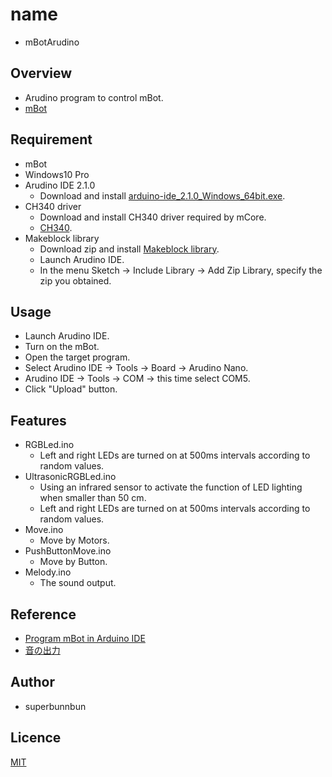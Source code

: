# name
- mBotArudino

## Overview
- Arudino program to control mBot.
- [mBot](https://www.makeblock.com/pages/mbot-robot-kit)

## Requirement
- mBot
- Windows10 Pro
- Arudino IDE 2.1.0
    - Download and install  [arduino-ide_2.1.0_Windows_64bit.exe](https://www.arduino.cc/en/software).
- CH340 driver 
    - Download and install CH340 driver required by mCore.
    - [CH340](http://www.wch-ic.com/downloads/CH341SER_EXE.html).
- Makeblock library
    - Download zip and install [Makeblock library](https://github.com/Makeblock-official/Makeblock-Libraries).
    - Launch Arudino IDE.
    - In the menu Sketch -> Include Library -> Add Zip Library, specify the zip you obtained.

## Usage
- Launch Arudino IDE.
- Turn on the mBot.
- Open the target program.
- Select Arudino IDE -> Tools -> Board -> Arudino Nano.
- Arudino IDE -> Tools -> COM -> this time select COM5.
- Click "Upload" button.

## Features
- RGBLed.ino
    - Left and right LEDs are turned on at 500ms intervals according to random values.
- UltrasonicRGBLed.ino
    - Using an infrared sensor to activate the function of LED lighting when smaller than 50 cm.
    - Left and right LEDs are turned on at 500ms intervals according to random values.
- Move.ino
    - Move by Motors.
- PushButtonMove.ino
    - Move by Button.
- Melody.ino
    - The sound output.

## Reference
- [Program mBot in Arduino IDE](https://support.makeblock.com/hc/en-us/articles/4419572961943-Program-mBot-in-Arduino-IDE)
- [音の出力](http://maicommon.ciao.jp/ss/Arduino_g/sound/index.htm)

## Author
- superbunnbun

## Licence
[MIT](https://github.com/superbunnbun/mBotArudino/blob/main/LICENSE)